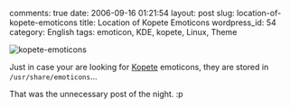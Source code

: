 comments: true
date: 2006-09-16 01:21:54
layout: post
slug: location-of-kopete-emoticons
title: Location of Kopete Emoticons
wordpress_id: 54
category: English
tags: emoticon, KDE, kopete, Linux, Theme

![kopete-emoticons](http://kevin.deldycke.com/wp-content/uploads/2006/09/kopete-emoticons.png)

Just in case your are looking for [Kopete](http://kopete.kde.org) emoticons, they are stored in `/usr/share/emoticons`...

That was the unnecessary post of the night. :p
